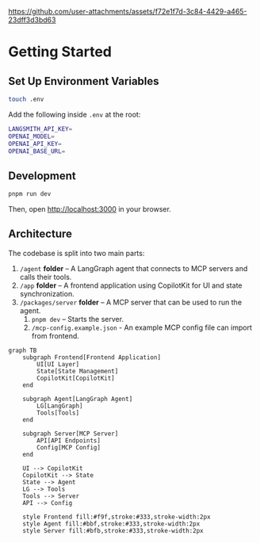 <https://github.com/user-attachments/assets/f72e1f7d-3c84-4429-a465-23dff3d3bd63>

# Getting Started

## Set Up Environment Variables

```sh
touch .env
```

Add the following inside `.env` at the root:

```sh
LANGSMITH_API_KEY=
OPENAI_MODEL=
OPENAI_API_KEY=
OPENAI_BASE_URL=
```

## Development

```bash
pnpm run dev
```

Then, open [http://localhost:3000](http://localhost:3000) in your browser.

## Architecture

The codebase is split into two main parts:

1. `/agent` **folder** – A LangGraph agent that connects to MCP servers and calls their tools.
2. `/app` **folder** – A frontend application using CopilotKit for UI and state synchronization.
3. `/packages/server` **folder** – A MCP server that can be used to run the agent.
    1. `pnpm dev` – Starts the server.
    2. `/mcp-config.example.json` - An example MCP config file can import from frontend.

```mermaid
graph TB
    subgraph Frontend[Frontend Application]
        UI[UI Layer]
        State[State Management]
        CopilotKit[CopilotKit]
    end

    subgraph Agent[LangGraph Agent]
        LG[LangGraph]
        Tools[Tools]
    end

    subgraph Server[MCP Server]
        API[API Endpoints]
        Config[MCP Config]
    end

    UI --> CopilotKit
    CopilotKit --> State
    State --> Agent
    LG --> Tools
    Tools --> Server
    API --> Config

    style Frontend fill:#f9f,stroke:#333,stroke-width:2px
    style Agent fill:#bbf,stroke:#333,stroke-width:2px
    style Server fill:#bfb,stroke:#333,stroke-width:2px
```
